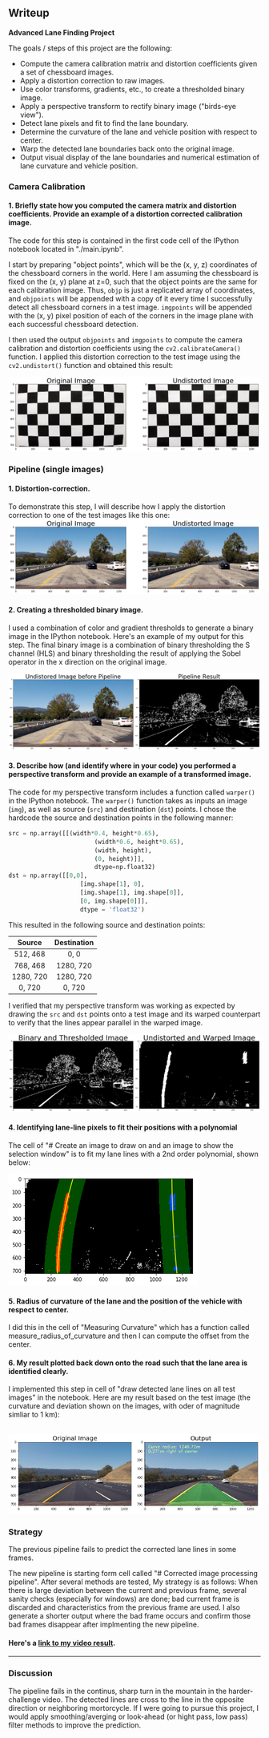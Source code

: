 ## Writeup 

**Advanced Lane Finding Project**

The goals / steps of this project are the following:

* Compute the camera calibration matrix and distortion coefficients given a set of chessboard images.
* Apply a distortion correction to raw images.
* Use color transforms, gradients, etc., to create a thresholded binary image.
* Apply a perspective transform to rectify binary image ("birds-eye view").
* Detect lane pixels and fit to find the lane boundary.
* Determine the curvature of the lane and vehicle position with respect to center.
* Warp the detected lane boundaries back onto the original image.
* Output visual display of the lane boundaries and numerical estimation of lane curvature and vehicle position.

[//]: # (Image References)

[image1]: ./examples/undistort_output.png "Undistorted"
[image2]: ./test_images/test1.jpg "Road Transformed"
[image3]: ./examples/binary_combo_example.jpg "Binary Example"
[image4]: ./examples/warped_straight_lines.jpg "Warp Example"
[image5]: ./examples/color_fit_lines.jpg "Fit Visual"
[image6]: ./examples/example_output.jpg "Output"
[video1]: ./project_video.mp4 "Video"

### Camera Calibration

#### 1. Briefly state how you computed the camera matrix and distortion coefficients. Provide an example of a distortion corrected calibration image.

The code for this step is contained in the first code cell of the IPython notebook located in "./main.ipynb".  

I start by preparing "object points", which will be the (x, y, z) coordinates of the chessboard corners in the world. Here I am assuming the chessboard is fixed on the (x, y) plane at z=0, such that the object points are the same for each calibration image.  Thus, `objp` is just a replicated array of coordinates, and `objpoints` will be appended with a copy of it every time I successfully detect all chessboard corners in a test image.  `imgpoints` will be appended with the (x, y) pixel position of each of the corners in the image plane with each successful chessboard detection.  

I then used the output `objpoints` and `imgpoints` to compute the camera calibration and distortion coefficients using the `cv2.calibrateCamera()` function.  I applied this distortion correction to the test image using the `cv2.undistort()` function and obtained this result: 

![Undistorted image](image0.png)

### Pipeline (single images)

#### 1. Distortion-correction.

To demonstrate this step, I will describe how I apply the distortion correction to one of the test images like this one:
![Undistorted image](image1.png)

#### 2. Creating a thresholded binary image.

I used a combination of color and gradient thresholds to generate a binary image in the IPython notebook.  Here's an example of my output for this step. The final binary image is a combination of binary thresholding the S channel (HLS) and binary thresholding the result of applying the Sobel operator in the x direction on the original image.

![Binary output](image2.png)

#### 3. Describe how (and identify where in your code) you performed a perspective transform and provide an example of a transformed image.

The code for my perspective transform includes a function called `warper()` in the IPython notebook.  The `warper()` function takes as inputs an image (`img`), as well as source (`src`) and destination (`dst`) points.  I chose the hardcode the source and destination points in the following manner:

```python
src = np.array([[(width*0.4, height*0.65),
                        (width*0.6, height*0.65),
                        (width, height),
                        (0, height)]], 
                        dtype=np.float32)
dst = np.array([[0,0], 
                    [img.shape[1], 0], 
                    [img.shape[1], img.shape[0]],
                    [0, img.shape[0]]],
                    dtype = 'float32') 
```

This resulted in the following source and destination points:

| Source        | Destination   | 
|:-------------:|:-------------:| 
|  512, 468     |   0,    0     | 
|  768, 468     | 1280, 720     |
| 1280, 720     | 1280, 720     |
|    0, 720     |    0, 720     |

I verified that my perspective transform was working as expected by drawing the `src` and `dst` points onto a test image and its warped counterpart to verify that the lines appear parallel in the warped image.

![alt text](image3.png)

#### 4. Identifying lane-line pixels to fit their positions with a polynomial

The cell of "# Create an image to draw on and an image to show the selection window" is to fit my lane lines with a 2nd order polynomial, shown below:

![alt text](image4.png)

#### 5. Radius of curvature of the lane and the position of the vehicle with respect to center.

I did this in the cell of "Measuring Curvature" which has a function called measure_radius_of_curvature and then I can compute the offset from the center. 

#### 6. My result plotted back down onto the road such that the lane area is identified clearly.

I implemented this step in cell of "draw detected lane lines on all test images" in the notebook.  Here are my result based on the test image (the curvature and deviation shown on the images, with oder of magnitude simliar to 1 km):

![alt text](image5.png)
---

### Strategy
The previous pipeline fails to predict the corrected lane lines in some frames. 

The new pipeline is starting form cell called "# Corrected image processing pipeline". After several methods are tested, My strategy is as follows:
When there is large deviation between the current and previous frame, several sanity checks (especially for windows) are done; bad current frame is discarded and characteristics from the previous frame are used.
I also generate a shorter output where the bad frame occurs and confirm those bad frames disappear after implmenting the new pipeline. 

#### Here's a [link to my video result](./project_video_out_final.mp4).

---

### Discussion

The pipeline fails in the continus, sharp turn in the mountain in the harder-challenge video. The detected lines are cross to the line in the opposite direction or neighboring mortorcycle. If I were going to pursue this project, I would apply smoothing/averging or look-ahead (or hight pass, low pass) filter methods to improve the prediction.  

